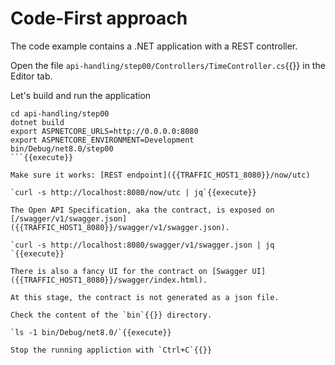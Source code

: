# Code-First approach

The code example contains a .NET application with a REST controller.

Open the file `api-handling/step00/Controllers/TimeController.cs`{{}} in
the Editor tab.

Let's build and run the application

```
cd api-handling/step00
dotnet build
export ASPNETCORE_URLS=http://0.0.0.0:8080 
export ASPNETCORE_ENVIRONMENT=Development 
bin/Debug/net8.0/step00 
```{{execute}}

Make sure it works: [REST endpoint]({{TRAFFIC_HOST1_8080}}/now/utc)

`curl -s http://localhost:8080/now/utc | jq`{{execute}}

The Open API Specification, aka the contract, is exposed on [/swagger/v1/swagger.json]({{TRAFFIC_HOST1_8080}}/swagger/v1/swagger.json).

`curl -s http://localhost:8080/swagger/v1/swagger.json | jq `{{execute}}

There is also a fancy UI for the contract on [Swagger UI]({{TRAFFIC_HOST1_8080}}/swagger/index.html).

At this stage, the contract is not generated as a json file.

Check the content of the `bin`{{}} directory.

`ls -1 bin/Debug/net8.0/`{{execute}}

Stop the running appliction with `Ctrl+C`{{}}


